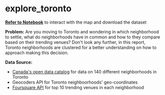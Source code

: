 # explore_toronto


__[Refer to Notebook](https://dataplatform.cloud.ibm.com/analytics/notebooks/v2/7fe0859e-9e24-4406-824b-ba999a2dc575/view?access_token=2169f8bd22f8e135179a8a122670a3f111d3a0210724d5468afab250908c91e9)__ to interact with the map and download the dataset




__Problem:__ Are you moving to Toronto and wondering in which neighborhood to settle, what do neighborhoods have in common and how to they compare based on their trending venues?
Don't look any further, in this report, Toronto neighborhoods are clustered for a better understanding on how to approach making this decision.

__Data Source:__
- [Canada's open data catalog](https://www.toronto.ca/ext/open_data/catalog/data_set_files/2016_neighbourhood_profiles.csv) for data on 140 different neighborhoods in Toronto 
- Geocoders API for Toronto neighboorhoods' geo-coordinates
- [Foursquare API](https://foursquare.com) for top 10 trending venues in each neighborhood




